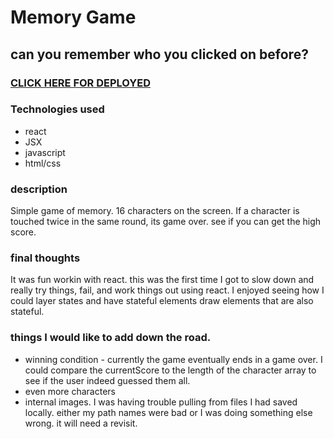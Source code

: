 # Memory Game
## can you remember who you clicked on before?

### [CLICK HERE FOR DEPLOYED](https://quiet-cove-46676.herokuapp.com/)

### Technologies used
* react
* JSX
* javascript
* html/css

### description
Simple game of memory. 16 characters on the screen. If a character is touched twice in the same round, its game over. see if you can get the high score.

### final thoughts
It was fun workin with react. this was the first time I got to slow down and really try things, fail, and work things out using react. I enjoyed seeing how I could layer states and have stateful elements draw elements that are also stateful.

### things I would like to add down the road.
* winning condition - currently the game eventually ends in a game over. I could compare the currentScore to the length of the character array to see if the user indeed guessed them all.
* even more characters
* internal images. I was having trouble pulling from files I had saved locally. either my path names were bad or I was doing something else wrong. it will need a revisit.
